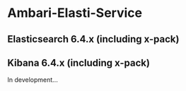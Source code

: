 # Ambari-Elasti-Service
## Elasticsearch 6.4.x (including x-pack) 
## Kibana 6.4.x (including x-pack) 

In development...
